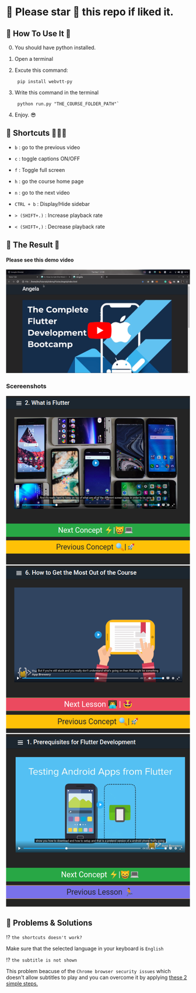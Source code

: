 # 🌟 Please star 🌟 this repo if liked it. 

## 🌟 How To Use It 📓

0. You  should have python installed.

1. Open a terminal

2. Excute this command:

        pip install webvtt-py

3. Write this command in the terminal

        python run.py "THE_COURSE_FOLDER_PATH"`

4. Enjoy. 😎

## 🌟 Shortcuts 👨🏼‍💻

- `b` : go to the previous video

- `c` : toggle captions ON/OFF
 
- `f` : Toggle full screen
 
- `h` : go the course home page
 
- `n` : go to the next video
 
- `CTRL + b` : Display/Hide sidebar
 
- `> (SHIFT+.)` : Increase playback rate
 
- `< (SHIFT+,)` : Decrease playback rate

## 🌟 The Result 🤩
#### Please see this demo video

[![](./preview/video.png)](https://youtu.be/Z-xmEpE75V0)

### Scereenshots
![](./preview/lesson.png)
![](./preview/next.png)
![](./preview/prev.png)


## 🌟 Problems & Solutions

⁉ `the shortcuts doesn't work?`

Make sure that the selected language in your keyboard is `English`

⁉ `the subtitle is not shown`

This problem beacuse of the `Chrome browser security issues` which doesn't allow subtitles to play and you can overcome it by applying [these 2 simple steps.](./chrome_subtitles.md) 